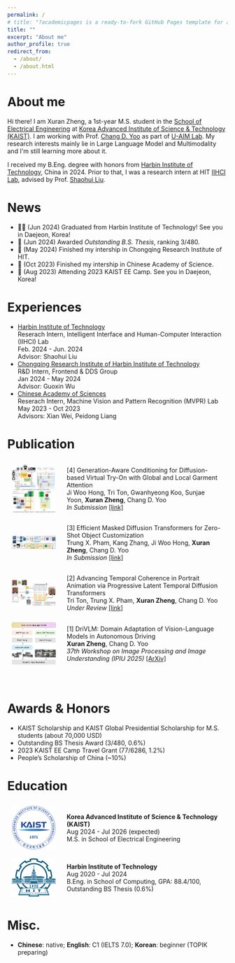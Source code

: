 ```yaml
---
permalink: /
# title: "?academicpages is a ready-to-fork GitHub Pages template for academic personal websites"
title: ""
excerpt: "About me"
author_profile: true
redirect_from:
  - /about/
  - /about.html
---
```


# About me

Hi there! I am Xuran Zheng, a 1st-year M.S. student in the [School of Electrical Engineering](https://ee.kaist.ac.kr/en/) at [Korea Advanced Institute of Science & Technology (KAIST)](https://www.kaist.ac.kr/en/). I am working with Prof. [Chang D. Yoo](http://sanctusfactory.com/family.php) as part of [U-AIM Lab](http://sanctusfactory.com/u-aim/). My research interests mainly lie in Large Language Model and Multimodality and I'm still learning more about it.

<!-- In particular, I leverage HCI and AI techniques to comprehend video content and build interactive technologies that empower users to <strong>create and consume video content</strong> more effectively. -->

I received my B.Eng. degree with honors from [Harbin Institute of Technology](http://en.hit.edu.cn/), China in 2024. Prior to that, I was a research intern at HIT [IIHCI Lab](https://computing.hit.edu.cn/2018/1126/c11289a218424/page.htm), advised by Prof. [Shaohui Liu](https://scholar.google.com/citations?user=mpwos7UAAAAJ&hl=en).

# News

- 👩‍💼 (Jun 2024) Graduated from Harbin Institute of Technology! See you in Daejeon, Korea!<br>
- 📝 (Jun 2024) Awarded <i>Outstanding B.S. Thesis</i>, ranking 3/480.<br>
- 📝 (May 2024) Finished my intership in Chongqing Research Institute of HIT.<br>
- 📝 (Oct 2023) Finished my intership in Chinese Academy of Science.<br>
- 🛫 (Aug 2023) Attending 2023 KAIST EE Camp. See you in Daejeon, Korea!<br>

# Experiences

<ul class="list-item wrapper">
  <li>
    <a href="http://en.hit.edu.cn/">Harbin Institute of Technology</a> <br>
    Reserach Intern, Intelligent Interface and Human-Computer Interaction (IIHCI) Lab <br>
    Feb. 2024 - Jun. 2024 <br>
    Advisor: Shaohui Liu
  </li>
  <li>
    <a href="https://cri.hit.edu.cn/main.htm">Chongqing Research Institute of Harbin Institute of Technology</a> <br>
    R&amp;D Intern, Frontend &amp; DDS Group <br>
    Jan 2024 - May 2024 <br>
    Advisor: Guoxin Wu
  </li>
  <li>
    <a href="https://english.cas.cn/">Chinese Academy of Sciences</a> <br>
    Reserach Intern, Machine Vision and Pattern Recognition (MVPR) Lab <br>
    May 2023 - Oct 2023 <br>
    Advisors: Xian Wei, Peidong Liang
  </li>
</ul>

<style>
.flex-container {
  display: flex;
  align-items: center;
}

.flex-container > div {
  margin: 10px;
  padding:5px;
  align-items: flex-start;
}

.flex-container img {
      max-width: 20%; /* 设置图片最大宽度，根据需要进行调整 */
      margin: 10px;
      /* margin-left: 20px; 图片右边距，可以根据需要调整 */
      /* margin-top: 15px; 图片右边距，可以根据需要调整 */
    }
</style>

# Publication

<!-- <div class="flex-container">
  <img src="images/white.jpeg" alt="pic">
  <div>
  [4] MaSTRA-ALA: Masked Scalable Interpolant Transformers with Representation Alignment and Adaptive Latent Aggregation for Image-Based Virtual Try-On <br>
  Ji Woo Hong, Tri Ton, Gwanhyeong Koo, Sunjae Yoon, Trung X. Pham, <b>Xuran Zheng</b>, Chang D. Yoo <br>
  <i>In Submission</i>
  <a href="https://arxiv.org/abs/xxxx.xxxxx">[link]</a> <br>
  </div>
</div> -->

<div class="flex-container">
  <img src="images/GALaW.png" alt="pic">
  <div>
  [4] Generation-Aware Conditioning for Diffusion-based Virtual Try-On with Global and Local Garment Attention <br>
  Ji Woo Hong, Tri Ton, Gwanhyeong Koo, Sunjae Yoon, <b>Xuran Zheng</b>, Chang D. Yoo<br>
  <i>In Submission</i>
  <a href="https://arxiv.org/abs/xxxx.xxxxx">[link]</a> <br>
  </div>
</div>

<div class="flex-container">
  <img src="images/E-MD3C.png" alt="pic">
  <div>
  [3] Efficient Masked Diffusion Transformers for Zero-Shot Object Customization <br>
  Trung X. Pham, Kang Zhang, Ji Woo Hong, <b>Xuran Zheng</b>, Chang D. Yoo <br>
  <i>In Submission</i>
  <a href="https://arxiv.org/abs/xxxx.xxxxx">[link]</a> <br>
  </div>
</div>

<div class="flex-container">
  <img src="images/PLaTe.png" alt="pic">
  <div>
  [2] Advancing Temporal Coherence in Portrait Animation via Progressive Latent  Temporal Diffusion Transformers <br>
  Tri Ton, Trung X. Pham, <b>Xuran Zheng</b>, Chang D. Yoo <br>
  <i>Under Review</i>
  <a href="https://arxiv.org/abs/xxxx.xxxxx">[link]</a> <br>
  </div>
</div>

<div class="flex-container">
  <img src="images/DriVLM.png" alt="pic">
  <div>
  [1] DriVLM: Domain Adaptation of Vision-Language Models in Autonomous Driving <br>
  <b>Xuran Zheng</b>, Chang D. Yoo <br>
  <i>37th Workshop on Image Processing and Image Understanding (IPIU 2025)</i>
  <a href="https://arxiv.org/abs/2501.05081">[ArXiv]</a> <br>
  </div>
</div>
<br>
<br>

<!-- # Academic Services

- ICCV 2025 Conference Reviewer -->

# Awards & Honors

- KAIST Scholarship and KAIST Global Presidential Scholarship for M.S. students (about 70,000 USD)<br>
- Outstanding BS Thesis Award (3/480, 0.6%)<br>
- 2023 KAIST EE Camp Travel Grant (77/6286, 1.2%)<br>
- People’s Scholarship of China (~10%)<br>

# Education

<div class="flex-container">
  <img src="images/KAIST_logo.png" alt="pic" width="120">
  <div>
  <b>Korea Advanced Institute of Science & Technology (KAIST)</b> <br>
  Aug 2024 - Jul 2026 (expected)<br>
  M.S. in School of Electrical Engineering<br>
  </div>
</div>

<div class="flex-container">
  <img src="images/HIT.png" alt="pic" width="120">
  <div>
  <b>Harbin Institute of Technology</b> <br>
  Aug 2020 - Jul 2024 <br>
  B.Eng. in School of Computing, GPA: 88.4/100, Outstanding BS Thesis (0.6%) <br>
  </div>
</div>

# Misc.

- <b>Chinese</b>: native; <b>English</b>: C1 (IELTS 7.0); <b>Korean</b>: beginner (TOPIK preparing) <br>

<div hidden  style="width:50%;">
<!-- <a href="http://www.clustrmaps.com/map/Jiufengsc.github.io" title="Visit tracker for Jiufengsc.github.io"><img src="//www.clustrmaps.com/map_v2.png?d=WU1e21Wr3it5EdEPQQ961ysHrThSFB_sAcHq5P0B1DA" /></a> -->
<script type="text/javascript" id="clustrmaps" src="//clustrmaps.com/map_v2.js?d=WU1e21Wr3it5EdEPQQ961ysHrThSFB_sAcHq5P0B1DA"></script>
<script type="text/javascript" src="//rf.revolvermaps.com/0/0/7.js?i=5iffew9vddy&amp;m=0&amp;c=ff0000&amp;cr1=ffffff&amp;sx=0" async="async"></script>
<!-- Google tag (gtag.js) -->
<!-- <script async src="https://www.googletagmanager.com/gtag/js?id=G-MPEZ7VWJR6"></script> -->
<script>
  window.dataLayer = window.dataLayer || [];
  function gtag(){dataLayer.push(arguments);}
  gtag('js', new Date());

gtag('config', 'G-MPEZ7VWJR6');
</script>

</div>
